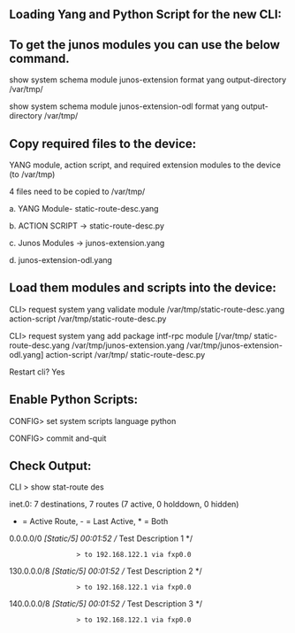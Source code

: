 Loading Yang and Python Script for the new CLI:
--------------------------------
 
To get the junos modules you can use the below command.
--------------------
show system schema module junos-extension format yang output-directory /var/tmp/

show system schema module junos-extension-odl format yang output-directory /var/tmp/

Copy required files to the device:
----------------
YANG module, action script, and required extension modules to the device (to /var/tmp)

4 files need to be copied to /var/tmp/ 

a. YANG Module- static-route-desc.yang

b. ACTION SCRIPT -> static-route-desc.py

c. Junos Modules -> junos-extension.yang

d. junos-extension-odl.yang


Load them modules and scripts into the device:
---------------------
CLI> request system yang validate module /var/tmp/static-route-desc.yang action-script /var/tmp/static-route-desc.py

CLI> request system yang add package intf-rpc module [/var/tmp/ static-route-desc.yang /var/tmp/junos-extension.yang /var/tmp/junos-extension-odl.yang] action-script /var/tmp/ static-route-desc.py

Restart cli? Yes <enter>

Enable Python Scripts:
----------------
CONFIG> set system scripts language python

CONFIG> commit and-quit

Check Output:
---------
CLI > show stat-route des   

 inet.0: 7 destinations, 7 routes (7 active, 0 holddown, 0 hidden)

+ = Active Route, - = Last Active, * = Both

0.0.0.0/0          *[Static/5] 00:01:52 /* Test Description 1 */

                     > to 192.168.122.1 via fxp0.0

130.0.0.0/8        *[Static/5] 00:01:52 /* Test Description 2 */

                     > to 192.168.122.1 via fxp0.0

140.0.0.0/8        *[Static/5] 00:01:52 /* Test Description 3 */

                     > to 192.168.122.1 via fxp0.0

